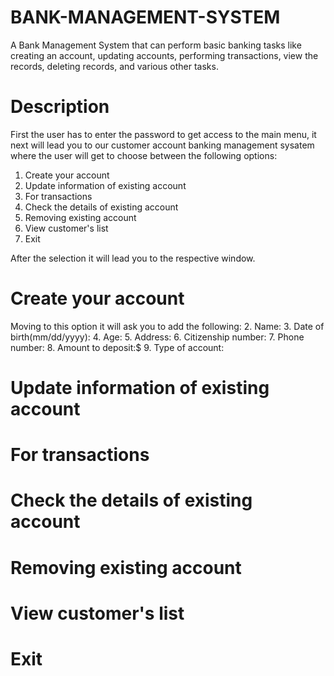# BANK-MANAGEMENT-SYSTEM

A Bank Management System that can perform basic banking tasks like 
creating an account, 
updating accounts, 
performing transactions, 
view the records, 
deleting records, 
and various other tasks.



# Description 

First the user has to enter the password to get access to the main menu, it next will lead you to our customer account banking management sysatem where the user will get to choose between the following options:

1. Create your account
2. Update information of existing account
3. For transactions
4. Check the details of existing account
5. Removing existing account
6. View customer's list
7. Exit


After the selection it will lead you to the respective window.


# Create your account

Moving to this option it will ask you to add the following:
2. Name:
3. Date of birth(mm/dd/yyyy):
4. Age:
5. Address:
6. Citizenship number:
7. Phone number:
8. Amount to deposit:$
9. Type of account:


# Update information of existing account



# For transactions



# Check the details of existing account



# Removing existing account



# View customer's list


# Exit
